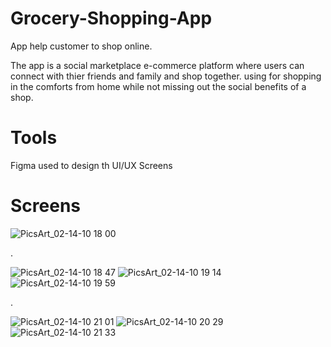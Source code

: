 

# Grocery-Shopping-App
App help customer to shop online.

The app is a social marketplace e-commerce platform where users can connect with thier  friends and family and shop together.  using for shopping in the 
comforts from home while not missing out the social benefits of a shop.

# Tools
Figma used to design th UI/UX Screens

# Screens 



![PicsArt_02-14-10 18 00](https://user-images.githubusercontent.com/24944117/218862207-ffc6a060-90c0-4057-a4cd-63b1f467200b.png)

.

![PicsArt_02-14-10 18 47](https://user-images.githubusercontent.com/24944117/218862249-b49bcc05-a1cb-4520-b7fa-e12b48ec9243.png)
![PicsArt_02-14-10 19 14](https://user-images.githubusercontent.com/24944117/218862286-41c03b69-b42a-47a0-8afb-f5a8b08a52f7.png)
![PicsArt_02-14-10 19 59](https://user-images.githubusercontent.com/24944117/218862339-5210cf86-a026-43fe-b9fe-528c84023ea8.png)

.

![PicsArt_02-14-10 21 01](https://user-images.githubusercontent.com/24944117/218862258-7148b0ed-28f8-487c-b893-3169e9e98653.png)
![PicsArt_02-14-10 20 29](https://user-images.githubusercontent.com/24944117/218862327-2fb41376-6cd5-49ed-a15e-e109cd7e2bbb.png)
![PicsArt_02-14-10 21 33](https://user-images.githubusercontent.com/24944117/218862336-8862aeb1-f504-49be-8e78-add4d9b382dd.png)
